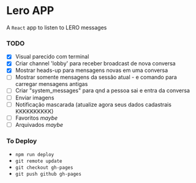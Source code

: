 # Lero APP

A `React` app to listen to LERO messages

### TODO

 - [x] Visual parecido com terminal
 - [x] Criar channel 'lobby' para receber broadcast de nova conversa
 - [x] Mostrar heads-up para mensagens novas em uma conversa
 - [ ] Mostrar somente mensagens da sessão atual - e comando para carregar mensagens antigas
 - [ ] Criar "system_messages" para qnd a pessoa sai e entra da conversa
 - [ ] Enviar imagens
 - [ ] Notificação mascarada (atualize agora seus dados cadastrais KKKKKKKKKK)
 - [ ] Favoritos _maybe_
 - [ ] Arquivados _maybe_

### To Deploy

- `npm run deploy`
- `git remote update`
- `git checkout gh-pages`
- `git push github gh-pages`

